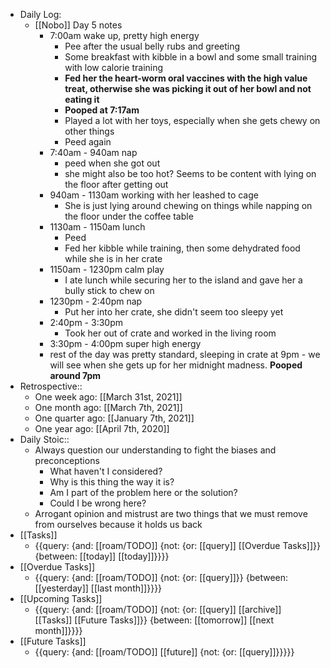 - Daily Log:
    - [[Nobo]] Day 5 notes
        - 7:00am wake up, pretty high energy
            - Pee after the usual belly rubs and greeting
            - Some breakfast with kibble in a bowl and some small training with low calorie training
            - **Fed her the heart-worm oral vaccines with the high value treat, otherwise she was picking it out of her bowl and not eating it**
            - **Pooped at 7:17am**
            - Played a lot with her toys, especially when she gets chewy on other things
            - Peed again 
        - 7:40am - 940am nap
            - peed when she got out
            - she might also be too hot? Seems to be content with lying on the floor after getting out
        - 940am - 1130am working with her leashed to cage
            - She is just lying around chewing on things while napping on the floor under the coffee table
        - 1130am - 1150am lunch
            - Peed
            - Fed her kibble while training, then some dehydrated food while she is in her crate
        - 1150am - 1230pm calm play
            - I ate lunch while securing her to the island and gave her a bully stick to chew on
        - 1230pm - 2:40pm nap
            - Put her into her crate, she didn't seem too sleepy yet
        - 2:40pm - 3:30pm
            - Took her out of crate and worked in the living room
        - 3:30pm - 4:00pm super high energy
        - rest of the day was pretty standard, sleeping in crate at 9pm - we will see when she gets up for her midnight madness. **Pooped around 7pm**
- Retrospective::
    - One week ago: [[March 31st, 2021]]
    - One month ago: [[March 7th, 2021]]
    - One quarter ago: [[January 7th, 2021]]
    - One year ago: [[April 7th, 2020]]
- Daily Stoic::
    - Always question our understanding to fight the biases and preconceptions
        - What haven't I considered?
        - Why is this thing the way it is?
        - Am I part of the problem here or the solution?
        - Could I be wrong here?
    - Arrogant opinion and mistrust are two things that we must remove from ourselves because it holds us back
- [[Tasks]]
    - {{query: {and: [[roam/TODO]] {not: {or: [[query]] [[Overdue Tasks]]}} {between: [[today]] [[today]]}}}}
- [[Overdue Tasks]]
    - {{query: {and: [[roam/TODO]] {not: {or: [[query]]}} {between: [[yesterday]] [[last month]]}}}}
- [[Upcoming Tasks]]
    - {{query: {and: [[roam/TODO]] {not: {or: [[query]] [[archive]] [[Tasks]] [[Future Tasks]]}} {between: [[tomorrow]] [[next month]]}}}}
- [[Future Tasks]]
    - {{query: {and: [[roam/TODO]] [[future]] {not: {or: [[query]]}}}}}

